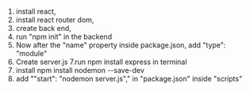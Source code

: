 1. install react,
2. install react router dom,
3. create back end,
4. run "npm init" in the backend
5. Now after the "name" property inside package.json, add "type": "module"
6. Create server.js
   7.run npm install express in terminal
7. install npm install nodemon --save-dev
8. add ""start": "nodemon server.js"," in "package.json" inside "scripts"
